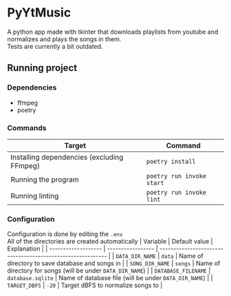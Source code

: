 # PyYtMusic

A python app made with tkinter that downloads playlists from youtube and normalizes and plays the songs in them.  
Tests are currently a bit outdated.  

## Running project
### Dependencies
- ffmpeg
- poetry

### Commands
| Target                                     | Command                   |
| ------------------------------------------ | ------------------------- |
| Installing dependencies (excluding FFmpeg) | `poetry install`          |
| Running the program                        | `poetry run invoke start` |
| Running linting                            | `poetry run invoke lint`  |

### Configuration
Configuration is done by editing the `.env`  
All of the directories are created automatically
| Variable            | Default value     | Explanation                                                 |
| ------------------- | ----------------- | ----------------------------------------------------------- |
| `DATA_DIR_NAME`     | `data`            | Name of directory to save database and songs in             |
| `SONG_DIR_NAME`     | `songs`           | Name of directory for songs (will be under `DATA_DIR_NAME`) |
| `DATABASE_FILENAME` | `database.sqlite` | Name of database file (will be under `DATA_DIR_NAME`)       |
| `TARGET_DBFS`       | `-20`             | Target dBFS to normalize songs to                           |
